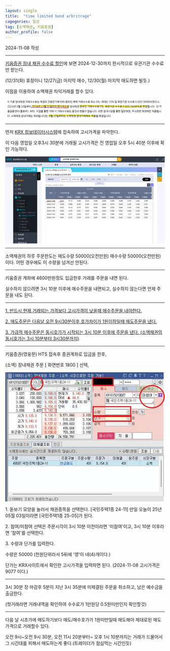 ```yaml
---
layout: single
title:  "time limited bond arbritrage"
cagegories: 일상
tag: [소액채권, 키움증권]
author_profile: false
---
```

<p>2024-11-08 작성</p>
<hr class="wp-block-separator has-alpha-channel-opacity"/>

<p> <A href="https://blog.naver.com/kiwoomhero/223525023954">키움증권 장내 채권 수수료 할인</A>에 보면 2024-12-30까지 한시적으로 유관기관 수수료만 받는다.</p>
<p>(12/31(화) 휴장이니 12/27(금) 마지막 매수, 12/30(월) 마지막 매도하면 될듯.)</p>

<p> 이점을 이용하여 소액채권 차익거래를 할수 있다.</p>
<img src="/assets/images/2024-11-08-bond arbritrage/discounted fee.jpg" align="center">
<hr class="wp-block-separator has-alpha-channel-opacity"/>

<p> 먼저 <A href="http://data.krx.co.kr/contents/MDC/MDI/mdiLoader/index.cmd?menuId=MDC0201040402">KRX 정보데이터시스템</A>에 접속하여 고시가격을 파악한다.</p>
<p>이 다음 영업일 오후3시 30분에 거래될 고시가격은 전 영업일 오후 5시 40분 이후에 확인 가능하다.</p>
<img src="/assets/images/2024-11-08-bond arbritrage/notified price.jpg" align="center">
<hr class="wp-block-separator has-alpha-channel-opacity"/>

<p>소액채권의 하루 주문한도는 매도수량 50000(오천만원) 매수수량 50000(오천만원) 이다. 어떤 경우에도 이 수량을 넘겨선 안된다.</p>
<hr class="wp-block-separator has-alpha-channel-opacity"/>

<p>키움증권 계좌에 4600만원정도 입금한후 거래를 주문을 내면 된다.</p>
<p>실수하지 않으려면 3시 10분 이후에 매수주문을 내면되고, 실수하지 않는다면 언제 주문을 내도 된다.</p>
<hr class="wp-block-separator has-alpha-channel-opacity"/>

<p><u>1. 반드시 현재 거래되는 가격보다 고시가격이 낮을때 매수주문을 내야한다.</u></p>
<p><u>2. 매도주문은 다음날 오전 9시30분이후 호가차이가 1원이하일때 매도주문을 낸다.</u></p>
<p><u>3. 가급적 매수주문은 동시호가가 시작되는 3시 10분 이후에 주문을 낸다. (소액채권의 동시호가는 3시 10분부터 3시30분까지)</u></p>
<hr class="wp-block-separator has-alpha-channel-opacity"/>

<p>키움증권(영웅문) HTS 접속후 증권계좌로 입금을 한후,</p>
<p>(소액) 장내채권 주문 [ 화면번호 1800 ] 선택,</p>
<img src="/assets/images/2024-11-08-bond arbritrage/bid ask screen.jpg" align="center">
<p>1. 돋보기 모양을 눌러서 채권종목을 선택한다. [국민주택1종 24-11] 만일 오늘이 25년 05월 03일이라면 [국민주택1종 25-05]가 된다.</p>
<p></p>
<p>2. 참여/미참여 선택은 주문시각이 3시 10분 이전이라면 '미참여'이고, 3시 10분 이후라면 '참여'를 선택한다.</p>
<p></p>
<p>3. 수량과 단가를 입력한다.</p>
<p>수량은 50000  (천원단위라서 5뒤에 '영'이 네(4)개이다.)</p>
<p>단가는 KRX사이트에서 확인한 고시가격을 입력하면 된다. (2024-11-08 고시가격은 9077 이다.)</p>

<hr class="wp-block-separator has-alpha-channel-opacity"/>
<p>3시 30분 장 마감후 5분이 지난 3시 35분에 미체결된 주문을 취소하고, 남은 예수금을 출금한다.</p>
<p>(첫거래라면 거래내역을 확인하여 수수료가 1만원당 0.5원미만인지 확인할것)</p>
<p></p>
<hr class="wp-block-separator has-alpha-channel-opacity"/>
<p>다음 날 시초가에 매도하기보다 매도/매수호가가 1원미만일때 매도해야 제대로된 매도가격으로 거래할수 있다. </p>
<p>오전 9시~오전 9시 30분, 오전 11시 20분부터~ 오후 1시 10분까지는 거래가 드물어서 그 시간대를 피해서 매도하는게 좋다.(트레이더가 점심먹는 시간인듯)</p>

